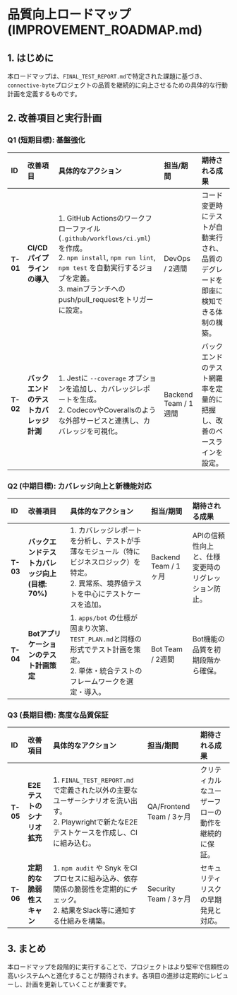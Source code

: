 # 品質向上ロードマップ (IMPROVEMENT_ROADMAP.md)

## 1. はじめに

本ロードマップは、`FINAL_TEST_REPORT.md`で特定された課題に基づき、`connective-byte`プロジェクトの品質を継続的に向上させるための具体的な行動計画を定義するものです。

## 2. 改善項目と実行計画

### Q1 (短期目標): 基盤強化

| ID | 改善項目 | 具体的なアクション | 担当/期間 | 期待される成果 |
| :--- | :--- | :--- | :--- | :--- |
| **T-01** | **CI/CDパイプラインの導入** | 1. GitHub Actionsのワークフローファイル (`.github/workflows/ci.yml`) を作成。<br>2. `npm install`, `npm run lint`, `npm test` を自動実行するジョブを定義。<br>3. mainブランチへのpush/pull_requestをトリガーに設定。 | DevOps / 2週間 | コード変更時にテストが自動実行され、品質のデグレードを即座に検知できる体制の構築。 |
| **T-02** | **バックエンドのテストカバレッジ計測** | 1. Jestに `--coverage` オプションを追加し、カバレッジレポートを生成。<br>2. CodecovやCoverallsのような外部サービスと連携し、カバレッジを可視化。 | Backend Team / 1週間 | バックエンドのテスト網羅率を定量的に把握し、改善のベースラインを設定。 |

### Q2 (中期目標): カバレッジ向上と新機能対応

| ID | 改善項目 | 具体的なアクション | 担当/期間 | 期待される成果 |
| :--- | :--- | :--- | :--- | :--- |
| **T-03** | **バックエンドテストカバレッジ向上 (目標: 70%)** | 1. カバレッジレポートを分析し、テストが手薄なモジュール（特にビジネスロジック）を特定。<br>2. 異常系、境界値テストを中心にテストケースを追加。 | Backend Team / 1ヶ月 | APIの信頼性向上と、仕様変更時のリグレッション防止。 |
| **T-04** | **Botアプリケーションのテスト計画策定** | 1. `apps/bot` の仕様が固まり次第、`TEST_PLAN.md`と同様の形式でテスト計画を策定。<br>2. 単体・統合テストのフレームワークを選定・導入。 | Bot Team / 2週間 | Bot機能の品質を初期段階から確保。 |

### Q3 (長期目標): 高度な品質保証

| ID | 改善項目 | 具体的なアクション | 担当/期間 | 期待される成果 |
| :--- | :--- | :--- | :--- | :--- |
| **T-05** | **E2Eテストのシナリオ拡充** | 1. `FINAL_TEST_REPORT.md`で定義された以外の主要なユーザーシナリオを洗い出す。<br>2. Playwrightで新たなE2Eテストケースを作成し、CIに組み込む。 | QA/Frontend Team / 3ヶ月 | クリティカルなユーザーフローの動作を継続的に保証。 |
| **T-06** | **定期的な脆弱性スキャン** | 1. `npm audit` や Snyk をCIプロセスに組み込み、依存関係の脆弱性を定期的にチェック。<br>2. 結果をSlack等に通知する仕組みを構築。 | Security Team / 3ヶ月 | セキュリティリスクの早期発見と対応。 |

## 3. まとめ

本ロードマップを段階的に実行することで、プロジェクトはより堅牢で信頼性の高いシステムへと進化することが期待されます。各項目の進捗は定期的にレビューし、計画を更新していくことが重要です。
